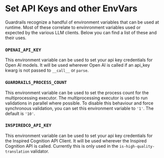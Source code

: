 # Set API Keys and other EnvVars

Guardrails recognize a handful of environment variables that can be used at runtime.  Most of these correlate to envinronment variables used or expected by the various LLM clients.  Below you can find a list of these and their uses.

### `OPENAI_API_KEY`
This environment variable can be used to set your api key credentials for Open AI models.  It will be used wherever Open AI is called if an api_key kwarg is not passed to `__call__` or `parse`.

### `GUARDRAILS_PROCESS_COUNT`
This environment variable can be used to set the process count for the multiprocessing executor.  The multiprocessing executor is used to run validations in parallel where possible.  To disable this behaviour and force synchronous validation, you can set this environment variable to `'1'`.  The default is `'10'`.

### `INSPIREDCO_API_KEY`
This environment variable can be used to set your api key credentials for the Inspired Cognition API Client.  It will be used wherever the Inspired Cognition API is called.  Currently this is only used in the `is-high-quality-translation` validator.